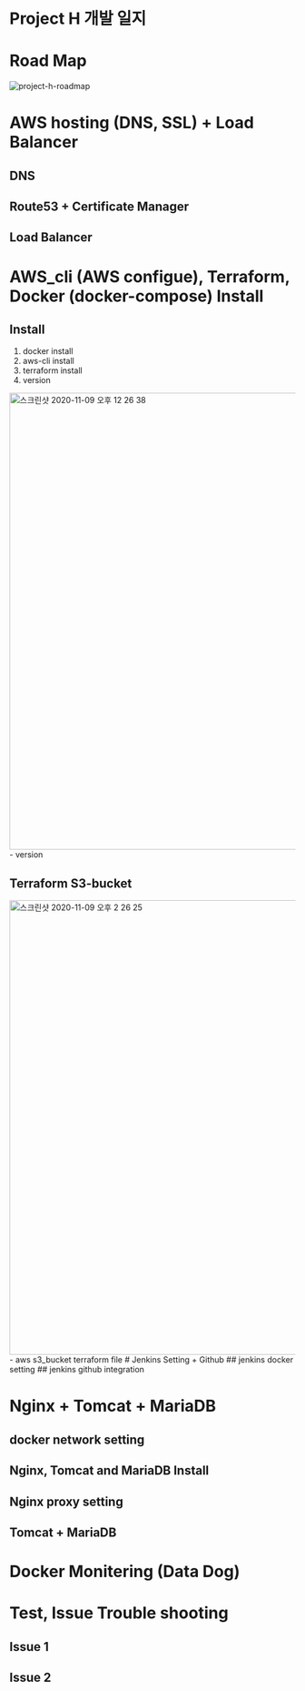 ### <h1>Project H 개발 일지</h1>  

# Road Map

![project-h-roadmap](https://user-images.githubusercontent.com/43293666/98557407-80e1bf00-22e7-11eb-923b-11034bb22043.jpg)

# AWS hosting (DNS, SSL) + Load Balancer
## DNS 
## Route53 + Certificate Manager
## Load Balancer
# AWS_cli (AWS configue), Terraform, Docker (docker-compose) Install

## Install
1. docker install
2. aws-cli install
3. terraform install
4. version
<img width="803" alt="스크린샷 2020-11-09 오후 12 26 38" src="https://user-images.githubusercontent.com/43293666/98550184-1fb5ed80-22df-11eb-8507-a6536a502480.png">
- version

## Terraform S3-bucket
<img width="799" alt="스크린샷 2020-11-09 오후 2 26 25" src="https://user-images.githubusercontent.com/43293666/98557618-c7371e00-22e7-11eb-863a-bba01c278bcd.png">
- aws s3_bucket terraform file
# Jenkins Setting + Github 
## jenkins docker setting
## jenkins github integration

# Nginx + Tomcat + MariaDB
## docker network setting 
## Nginx, Tomcat and MariaDB Install
## Nginx proxy setting
## Tomcat + MariaDB

# Docker Monitering (Data Dog)


# Test, Issue Trouble shooting
## Issue 1 
## Issue 2
